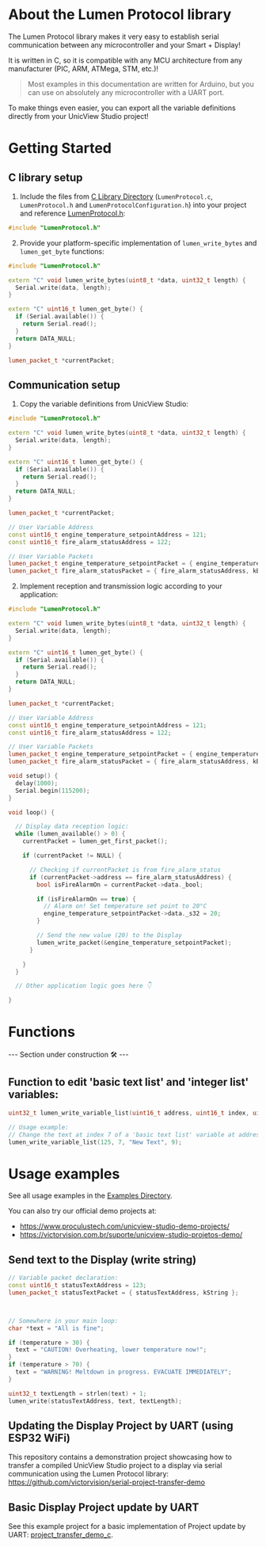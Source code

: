 # About the Lumen Protocol library
The Lumen Protocol library makes it very easy to establish serial communication between any microcontroller and your Smart + Display!

It is written in C, so it is compatible with any MCU architecture from any manufacturer (PIC, ARM, ATMega, STM, etc.)!

> Most examples in this documentation are written for Arduino, but you can use on absolutely any microcontroller with a UART port.

To make things even easier, you can export all the variable definitions directly from your UnicView Studio project!

# Getting Started

## C library setup

1. Include the files from [C Library Directory](src/c) (`LumenProtocol.c`, `LumenProtocol.h` and `LumenProtocolConfiguration.h`) into your project and reference [LumenProtocol.h](src/c/LumenProtocol.h):

``` cpp
#include "LumenProtocol.h"
```

2. Provide your platform-specific implementation of `lumen_write_bytes` and `lumen_get_byte` functions:

``` cpp
#include "LumenProtocol.h"

extern "C" void lumen_write_bytes(uint8_t *data, uint32_t length) {
  Serial.write(data, length);
}

extern "C" uint16_t lumen_get_byte() {
  if (Serial.available()) {
    return Serial.read();
  }
  return DATA_NULL;
}

lumen_packet_t *currentPacket;
```

## Communication setup

1. Copy the variable definitions from UnicView Studio:

``` cpp
#include "LumenProtocol.h"

extern "C" void lumen_write_bytes(uint8_t *data, uint32_t length) {
  Serial.write(data, length);
}

extern "C" uint16_t lumen_get_byte() {
  if (Serial.available()) {
    return Serial.read();
  }
  return DATA_NULL;
}

lumen_packet_t *currentPacket;

// User Variable Address
const uint16_t engine_temperature_setpointAddress = 121;
const uint16_t fire_alarm_statusAddress = 122;

// User Variable Packets
lumen_packet_t engine_temperature_setpointPacket = { engine_temperature_setpointAddress, kS32 };
lumen_packet_t fire_alarm_statusPacket = { fire_alarm_statusAddress, kBool };
```

2. Implement reception and transmission logic according to your application:

``` cpp
#include "LumenProtocol.h"

extern "C" void lumen_write_bytes(uint8_t *data, uint32_t length) {
  Serial.write(data, length);
}

extern "C" uint16_t lumen_get_byte() {
  if (Serial.available()) {
    return Serial.read();
  }
  return DATA_NULL;
}

lumen_packet_t *currentPacket;

// User Variable Address
const uint16_t engine_temperature_setpointAddress = 121;
const uint16_t fire_alarm_statusAddress = 122;

// User Variable Packets
lumen_packet_t engine_temperature_setpointPacket = { engine_temperature_setpointAddress, kS32 };
lumen_packet_t fire_alarm_statusPacket = { fire_alarm_statusAddress, kBool };

void setup() {
  delay(1000);
  Serial.begin(115200);
}

void loop() {

  // Display data reception logic:
  while (lumen_available() > 0) {
    currentPacket = lumen_get_first_packet();

    if (currentPacket != NULL) {

      // Checking if currentPacket is from fire_alarm_status
      if (currentPacket->address == fire_alarm_statusAddress) {
        bool isFireAlarmOn = currentPacket->data._bool;

        if (isFireAlarmOn == true) {
          // Alarm on! Set temperature set point to 20°C
          engine_temperature_setpointPacket->data._s32 = 20;
        }

        // Send the new value (20) to the Display
        lumen_write_packet(&engine_temperature_setpointPacket);
      }

    }
  }

  // Other application logic goes here 👇

}
```

# Functions
--- Section under construction 🛠 ---

## Function to edit 'basic text list' and 'integer list' variables:

``` cpp
uint32_t lumen_write_variable_list(uint16_t address, uint16_t index, uint8_t *data, uint32_t length);

// Usage example:
// Change the text at index 7 of a 'basic text list' variable at address 125 to "New Text".
lumen_write_variable_list(125, 7, "New Text", 9);
```

# Usage examples
See all usage examples in the [Examples Directory](./examples).

You can also try our official demo projects at:

- https://www.proculustech.com/unicview-studio-demo-projects/
- https://victorvision.com.br/suporte/unicview-studio-projetos-demo/

## Send text to the Display (write string)
``` cpp
// Variable packet declaration:
const uint16_t statusTextAddress = 123;
lumen_packet_t statusTextPacket = { statusTextAddress, kString };



// Somewhere in your main loop:
char *text = "All is fine";

if (temperature > 30) {
  text = "CAUTION! Overheating, lower temperature now!";
}
if (temperature > 70) {
  text = "WARNING! Meltdown in progress. EVACUATE IMMEDIATELY";
}

uint32_t textLength = strlen(text) + 1;
lumen_write(statusTextAddress, text, textLength);
```

## Updating the Display Project by UART (using ESP32 WiFi)
This repository contains a demonstration project showcasing how to transfer a compiled UnicView Studio project to a display via serial communication using the Lumen Protocol library: https://github.com/victorvision/serial-project-transfer-demo

## Basic Display Project update by UART
See this example project for a basic implementation of Project update by UART: [project_transfer_demo_c](./examples/project_transfer_demo_c).
